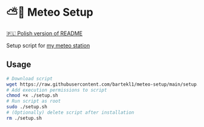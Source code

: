 # ⛅📀 Meteo Setup

[🇵🇱 Polish version of README](README_PL.md)

Setup script for [my meteo station](https://github.com/bartekl1/meteo)

## Usage

```bash
# Download script
wget https://raw.githubusercontent.com/bartekl1/meteo-setup/main/setup.sh
# Add execution permissions to script
chmod +x ./setup.sh
# Run script as root
sudo ./setup.sh
# (Optionally) delete script after installation
rm ./setup.sh
```
